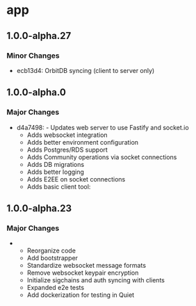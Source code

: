 # app

## 1.0.0-alpha.27

### Minor Changes

- ecb13d4: OrbitDB syncing (client to server only)

## 1.0.0-alpha.0

### Major Changes

- d4a7498: - Updates web server to use Fastify and socket.io
  - Adds websocket integration
  - Adds better environment configuration
  - Adds Postgres/RDS support
  - Adds Community operations via socket connections
  - Adds DB migrations
  - Adds better logging
  - Adds E2EE on socket connections
  - Adds basic client tool:

## 1.0.0-alpha.23

### Major Changes

- - Reorganize code
  - Add bootstrapper
  - Standardize websocket message formats
  - Remove websocket keypair encryption
  - Initialize sigchains and auth syncing with clients
  - Expanded e2e tests
  - Add dockerization for testing in Quiet
